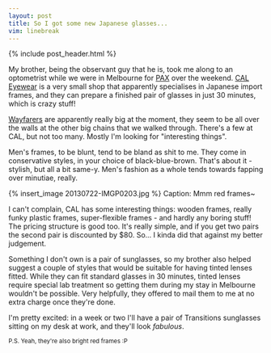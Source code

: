 ```yaml
---
layout: post
title: So I got some new Japanese glasses...
vim: linebreak
---
```


{% include post_header.html %}

My brother, being the observant guy that he is, took me along to an optometrist while we were in Melbourne for [PAX](http://www.paxaustralia.com.au/) over the weekend. [CAL Eyewear](http://caleyewear.com/) is a very small shop that apparently specialises in Japanese import frames, and they can prepare a finished pair of glasses in just 30 minutes, which is crazy stuff!

[Wayfarers](http://en.wikipedia.org/wiki/Ray-Ban_Wayfarer) are apparently really big at the moment, they seem to be all over the walls at the other big chains that we walked through. There's a few at CAL, but not too many. Mostly I'm looking for "interesting things".

Men's frames, to be blunt, tend to be bland as shit to me. They come in conservative styles, in your choice of black-blue-brown. That's about it - stylish, but all a bit same-y. Men's fashion as a whole tends towards fapping over minutiae, really.

{% insert_image 20130722-IMGP0203.jpg %}
Caption: Mmm red frames~

I can't complain, CAL has some interesting things: wooden frames, really funky plastic frames, super-flexible frames - and hardly any boring stuff! The pricing structure is good too. It's really simple, and if you get two pairs the second pair is discounted by $80. So... I kinda did that against my better judgement.

Something I don't own is a pair of sunglasses, so my brother also helped suggest a couple of styles that would be suitable for having tinted lenses fitted. While they can fit standard glasses in 30 minutes, tinted lenses require special lab treatment so getting them during my stay in Melbourne wouldn't be possible. Very helpfully, they offered to mail them to me at no extra charge once they're done.

I'm pretty excited: in a week or two I'll have a pair of Transitions sunglasses sitting on my desk at work, and they'll look *fabulous*.

<small>P.S. Yeah, they're also bright red frames :P</small>

